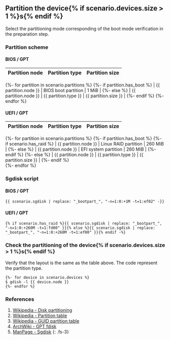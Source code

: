 ## Partition the device{% if scenario.devices.size > 1 %}s{% endif %}

Select the partitioning mode corresponding of the boot mode verification in the preparation step.

### Partition scheme

#### BIOS / GPT

| Partition node       | Partition type       | Partition size       |
| :------------------- | :------------------- | :------------------- |
{%- for partition in scenario.partitions %}
  {%- if partition.has_boot %}
| {{ partition.node }} | BIOS boot partition  | 1 MiB                |
  {%- else %}
| {{ partition.node }} | {{ partition.type }} | {{ partition.size }} |
  {%- endif %}
{%- endfor %}

#### UEFI / GPT

| Partition node       | Partition type       | Partition size       |
| :------------------- | :------------------- | :------------------- |
{%- for partition in scenario.partitions %}
  {%- if partition.has_boot %}
    {%- if scenario.has_raid %}
| {{ partition.node }} | Linux RAID partition | 260 MiB              |
    {%- else %}
| {{ partition.node }} | EFI system partition | 260 MiB              |
    {%- endif %}
  {%- else %}
| {{ partition.node }} | {{ partition.type }} | {{ partition.size }} |
  {%- endif %}     
{%- endfor %}

### Sgdisk script


#### BIOS / GPT

```
{{ scenario.sgdisk | replace: "_bootpart_", "-n=1:0:+1M -t=1:ef02" -}}
```

#### UEFI / GPT

```
{% if scenario.has_raid %}{{ scenario.sgdisk | replace: "_bootpart_", "-n=1:0:+260M -t=1:fd00" }}{% else %}{{ scenario.sgdisk | replace: "_bootpart_", "-n=1:0:+260M -t=1:ef00" }}{% endif -%}
```

### Check the partitioning of the device{% if scenario.devices.size > 1 %}s{% endif %}

Verify that the layout is the same as the table above. The code represent the partition type.

```
{%- for device in scenario.devices %}
$ gdisk -l {{ device.node }}
{%- endfor %}
```

### References

1. [Wikipedia - Disk partitioning](https://en.wikipedia.org/wiki/Disk_partitioning)
1. [Wikipedia - Partition table](https://en.wikipedia.org/wiki/Partition_table)
1. [Wikipedia - GUID partition table](https://en.wikipedia.org/wiki/GUID_Partition_Table)
1. [ArchWiki - GPT fdisk](https://wiki.archlinux.org/index.php/GPT_fdisk)
1. [ManPage - Sgdisk](https://jlk.fjfi.cvut.cz/arch/manpages/man/extra/gptfdisk/sgdisk.8.en)
{: .fs-3}
